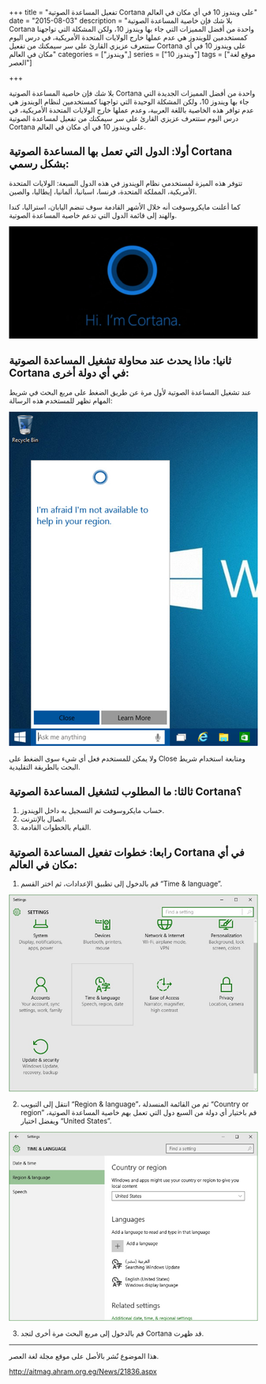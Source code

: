 +++
title = "تفعيل المساعدة الصوتية Cortana على ويندوز 10 في أي مكان في العالم"
date = "2015-08-03"
description = "بلا شك فإن خاصية المساعدة الصوتية Cortana واحدة من أفضل المميزات التي جاء بها ويندوز 10، ولكن المشكلة التي تواجهنا كمستخدمين للويندوز هي عدم عملها خارج الولايات المتحدة الأمريكية، في درس اليوم ستتعرف عزيزي القارئ على سر سيمكنك من تفعيل Cortana على ويندوز 10 في أي مكان في العالم"
categories = ["ويندوز",]
series = ["ويندوز 10"]
tags = ["موقع لغة العصر"]

+++

بلا شك فإن خاصية المساعدة الصوتية Cortana واحدة من أفضل المميزات الجديدة التي جاء بها ويندوز 10، ولكن المشكلة الوحيدة التي تواجهنا كمستخدمين لنظام الويندوز هي عدم توافر هذه الخاصية باللغة العربية، وعدم عملها خارج الولايات المتحدة الأمريكية، في درس اليوم ستتعرف عزيزي القارئ على سر سيمكنك من تفعيل لمساعدة الصوتية Cortana على ويندوز 10 في أي مكان في العالم.

## أولا: الدول التي تعمل بها المساعدة الصوتية Cortana بشكل رسمي:

تتوفر هذه الميزة لمستخدمي نظام الويندوز في هذه الدول السبعة: الولايات المتحدة الأمريكية، المملكة المتحدة، فرنسا، اسبانيا، ألمانيا، إيطاليا، والصين.

كما أعلنت مايكروسوفت أنه خلال الأشهر القادمة سوف تنضم اليابان، استراليا، كندا والهند إلى قائمة الدول التي تدعم خاصية المساعدة الصوتية.

![](images/2015-635742174713031034-303.png "1")

## ثانيا: ماذا يحدث عند محاولة تشغيل المساعدة الصوتية Cortana في أي دولة أخرى:

عند تشغيل المساعدة الصوتية لأول مرة عن طريق الضغط على مربع البحث في شريط المهام تظهر للمستخدم هذه الرسالة:

![](images/2015-635742175482093534-209.jpg "2")

ولا يمكن للمستخدم فعل أي شيء سوى الضغط على Close ومتابعة استخدام شريط البحث بالطريقة التقليدية.

## ثالثا: ما المطلوب لتشغيل المساعدة الصوتية Cortana؟

1. حساب مايكروسوفت تم التسجيل به داخل الويندوز.
2. اتصال بالإنترنت.
3. القيام بالخطوات القادمة.

## رابعا: خطوات تفعيل المساعدة الصوتية Cortana في أي مكان في العالم:

1. قم بالدخول إلى تطبيق الإعدادات، ثم اختر القسم “Time & language”.

![](images/2015-635742175608499784-849.jpg "3")

2. انتقل إلى التبويب “Region & language”، ثم من القائمة المنسدلة “Country or region” قم باختيار أي دولة من السبع دول التي تعمل بهم خاصية المساعدة الصوتية، ويفضل اختيار “United States”.

![](images/2015-635742175772249784-224.jpg "4")

3. قم بالدخول إلى مربع البحث مرة أخرى لتجد Cortana قد ظهرت.

---

هذا الموضوع نٌشر باﻷصل على موقع مجلة لغة العصر.

http://aitmag.ahram.org.eg/News/21836.aspx
